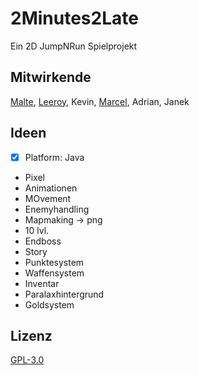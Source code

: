 # 2Minutes2Late

Ein 2D JumpNRun Spielprojekt

## Mitwirkende

[Malte](https://github.com/EinfachMalte), [Leeroy](https://github.com/TheonlyTazz), Kevin, [Marcel](https://github.com/marcelgustin), Adrian, Janek

## Ideen
- [x] Platform: Java
- Pixel
- Animationen
- MOvement
- Enemyhandling
- Mapmaking -> png
- 10 lvl.
- Endboss
- Story
- Punktesystem
- Waffensystem
- Inventar
- Paralaxhintergrund
- Goldsystem

## Lizenz

[GPL-3.0](https://choosealicense.com/licenses/gpl-3.0/)
